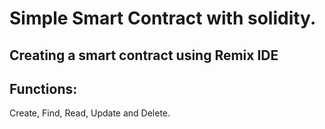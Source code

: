 # Simple Smart Contract with solidity.

## Creating a smart contract using Remix IDE

## Functions:
Create, Find, Read, Update and Delete.
